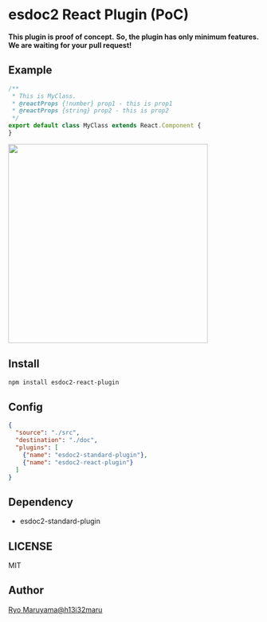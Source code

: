 # esdoc2 React Plugin (PoC)
**This plugin is proof of concept.**
**So, the plugin has only minimum features.**
**We are waiting for your pull request!**

## Example
```js
/**
 * This is MyClass.
 * @reactProps {!number} prop1 - this is prop1
 * @reactProps {string} prop2 - this is prop2
 */
export default class MyClass extends React.Component {
}
```

<img src="https://raw.githubusercontent.com/esdoc2/esdoc2-plugins/master/esdoc2-react-plugin/misc/ss.png" width="400px">

## Install
```bash
npm install esdoc2-react-plugin
```

## Config
```json
{
  "source": "./src",
  "destination": "./doc",
  "plugins": [
    {"name": "esdoc2-standard-plugin"},
    {"name": "esdoc2-react-plugin"}
  ]
}
```

## Dependency
- esdoc2-standard-plugin

## LICENSE
MIT

## Author
[Ryo Maruyama@h13i32maru](https://github.com/h13i32maru)
